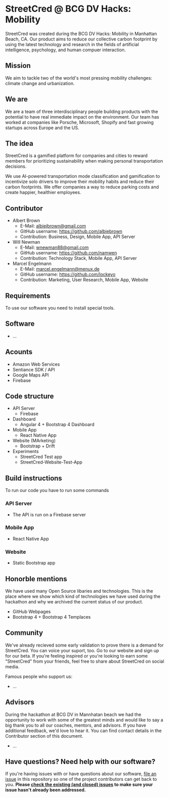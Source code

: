 # StreetCred @ BCG DV Hacks: Mobility

StreetCred was created during the BCG DV Hacks: Mobility in Manhattan Beach, CA. Our product aims to reduce our collective carbon footprint by using the latest technology and research in the fields of artificial intelligence, psychology, and human compuer interaction.

## Mission

We aim to tackle two of the world's most pressing mobility challenges: climate change and urbanization.

## We are

We are a team of three interdisciplinary people building products with the potential to have real immediate impact on the environment. Our team has worked at companies like Porsche, Microsoft, Shopify and fast growing startups across Europe and the US.

## The idea

StreetCred is a gamified platform for companies and cities to reward members for prioritizing sustainability when making personal transportation decisions.

We use AI-powered transportation mode classification and gamification to incentivize solo drivers to improve their mobility habits and reduce their carbon footprints. We offer companies a way to reduce parking costs and create happier, healthier employees.

## Contributor

* Albert Brown
	* E-Mail: albiejbrown@gmail.com
	* GitHub username: https://github.com/albiebrown
	* Contribution: Business, Design, Mobile App, API Server
* Will Newman
	* E-Mail: wnewman88@gmail.com
	* GitHub username: https://github.com/namwen
	* Contribution: Technology Stack, Mobile App, API Server
* Marcel Engelmann
	* E-Mail: marcel.engelmann@menux.de
	* GitHub username: https://github.com/lockeyo
	* Contribution: Marketing, User Research, Mobile App, Website

## Requirements

To use our software you need to install special tools.

## Software

* ...

## Acounts

* Amazon Web Services
* Sentiance SDK / API
* Google Maps API
* Firebase

## Code structure

* API Server
	* Firebase
* Dashboard
	* Angular 4 + Bootstrap 4 Dashboard
* Mobile App
	* React Native App
* Website (MArketing)
  	* Bootstrap + Drift
* Experiments
  	* StreetCred Test app
  	* StreetCred-Website-Test-App


## Build instructions

To run our code you have to run some commands

### API Server

* The API is run on a Firebase server

### Mobile App

* React Native App

### Website

* Static Bootstrap app

## Honorble mentions

We have used many Open Source libaries and technologies. This is the place where we show which kind of technologies we have used during the hackathon and why we archived the current status of our product.

* GitHub Webpages
* Bootstrap 4 + Bootstrap 4 Templaces

## Community

We've already recieved some early validation to prove there is a demand for StreetCred. You can voice your suport, too. Go to our website and sign up for our beta. If you're feeling inspired or you're looking to earn some "StreetCred" from your friends, feel free to share about StreetCred on social media.

Famous people who support us:

* ...

## Advisors

During the hackathon at BCG DV in Mannhatan beach we had the opportunity to work with some of the greatest minds and would like to say a big thank you to all our coaches, mentors, and advisors. If you have additional feedback, we'd love to hear it. You can find contact details in the Contributor section of this document.

* ...

## Have questions? Need help with our software?

If you're having issues with or have questions about our software, [file an issue](https://github.com/lockeyo/Road-Genius/issues) in this repository so one of the project contributors can get back to you. **Please [check the existing (and closed) issues](https://github.com/lockeyo/Road-Genius/issues?q=is%3Aissue) to make sure your issue hasn't already been addressed.**
